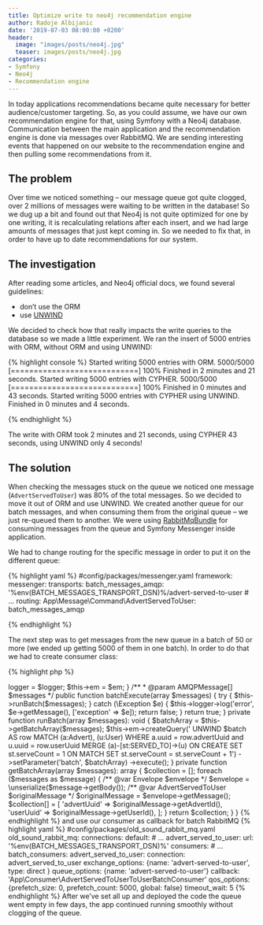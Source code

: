 ```yaml
---
title: Optimize write to neo4j recommendation engine 
author: Radoje Albijanic
date: '2019-07-03 08:00:00 +0200'
header: 
  image: "images/posts/neo4j.jpg"
  teaser: images/posts/neo4j.jpg
categories:
- Symfony
- Neo4j
- Recommendation engine
--- 
```


In today applications recommendations became quite necessary for better audience/customer targeting. So, as you could assume, we have our own recommendation engine for that, 
using Symfony with a Neo4j database. Communication between the main application and the recommendation engine is done via messages over RabbitMQ. 
We are sending interesting events that happened on our website to the recommendation engine and then pulling some recommendations from it.

## The problem

Over time we noticed something – our message queue got quite clogged, over 2 millions of messages were waiting to be written in the database! So we dug up a bit and found out 
that Neo4j is not quite optimized for one by one writing, it is recalculating relations after each insert, and we had large amounts of messages that just kept coming 
in. So we needed to fix that, in order to have up to date recommendations for our system.

## The investigation

After reading some articles, and Neo4j official docs, we found several guidelines:
- don’t use the ORM
- use [UNWIND](https://neo4j.com/docs/cypher-manual/current/clauses/unwind/)   

We decided to check how that really impacts the write queries to the database so we made a little experiment. We ran the insert of 5000 entries with ORM, without ORM and using UNWIND:

{% highlight console %}
Started writing 5000 entries with ORM.
 5000/5000 [============================] 100%
Finished in 2 minutes and 21 seconds.
Started writing 5000 entries with CYPHER.
 5000/5000 [============================] 100%
Finished in 0 minutes and 43 seconds.
Started writing 5000 entries with CYPHER using UNWIND.
Finished in 0 minutes and 4 seconds.

{% endhighlight %}

The write with ORM took 2 minutes and 21 seconds, using CYPHER 43 seconds, using UNWIND only 4 seconds!

## The solution

When checking the messages stuck on the queue we noticed one message (`AdvertServedToUser`) was 80% of the total messages. So we decided to move it out of ORM and use UNWIND. 
We created another queue for our batch messages, and when consuming them from the original queue – we just re-queued them to another. We were using [RabbitMqBundle](https://github.com/php-amqplib/RabbitMqBundle) for consuming messages from the queue and Symfony Messenger inside application.

We had to change routing for the specific message in order to put it on the different queue:

{% highlight yaml %}
#config/packages/messenger.yaml
framework:
    messenger:
        transports:
            batch_messages_amqp: '%env(BATCH_MESSAGES_TRANSPORT_DSN)%/advert-served-to-user
        # ...
        routing:
            App\Message\Command\AdvertServedToUser: batch_messages_amqp

{% endhighlight %}

The next step was to get messages from the new queue in a batch of 50 or more (we ended up getting 5000 of them in one batch). In order to do that we had to create consumer class:

{% highlight php %}
<?php

declare(strict_types=1);

namespace App\Consumer;

use App\Message\Command\Advert\AdvertServedToUser;
use OldSound\RabbitMqBundle\RabbitMq\BatchConsumerInterface;
use PhpAmqpLib\Message\AMQPMessage;
use Psr\Log\LoggerInterface;
use GraphAware\Neo4j\OGM\EntityManager;
use Symfony\Component\Messenger\Envelope;

class AdvertServedToUserToUserBatchConsumer implements BatchConsumerInterface
{
    private $em;
    private $logger;

    public function __construct(EntityManager $em, LoggerInterface $logger)
    {
        $this->logger = $logger;
        $this->em = $em;
    }

    /**
     * @param AMQPMessage[] $messages
     */
    public function batchExecute(array $messages)
    {
        try {
            $this->runBatch($messages);
        } catch (\Exception $e) {
            $this->logger->log('error', $e->getMessage(), ['exception' => $e]);

            return false;
        }

        return true;
    }
    
    private function runBatch(array $messages): void
    {
        $batchArray = $this->getBatchArray($messages);
        $this->em->createQuery('
                UNWIND $batch AS row
                MATCH (a:Advert), (u:User)
                WHERE a.uuid = row.advertUuid and u.uuid = row.userUuid
                MERGE (a)-[st:SERVED_TO]->(u)
                    ON CREATE SET st.serveCount = 1
                    ON MATCH SET st.serveCount = st.serveCount + 1')
            ->setParameter('batch', $batchArray)
            ->execute();
    }

    private function getBatchArray(array $messages): array
    {
        $collection = [];
        foreach ($messages as $message) {
            /** @var Envelope $envelope */
            $envelope = \unserialize($message->getBody());
            /** @var AdvertServedToUser $originalMessage */
            $originalMessage = $envelope->getMessage();
            $collection[] = [
                'advertUuid' => $originalMessage->getAdvertId(),
                'userUuid' => $originalMessage->getUserId(),
            ];
        }

        return $collection;
    }
}

{% endhighlight %}

and use our consumer as callback for batch RabbitMQ

{% highlight yaml %}
#config/packages/old_sound_rabbit_mq.yaml
old_sound_rabbit_mq:
    connections:
        default:
            # ...
        advert_served_to_user:
            url: '%env(BATCH_MESSAGES_TRANSPORT_DSN)%'
    consumers:
        # ...
    	batch_consumers:
            advert_served_to_user:
                connection:       advert_served_to_user
                exchange_options: {name: 'advert-served-to-user', type: direct }
                queue_options:    {name: 'advert-served-to-user'}
                callback:         'App\Consumer\AdvertServedToUserToUserBatchConsumer'
                qos_options:      {prefetch_size: 0, prefetch_count: 5000, global: false}
                timeout_wait:     5
{% endhighlight %}

After we’ve set all up and deployed the code the queue went empty in few days, the app continued running smoothly without clogging of the queue.